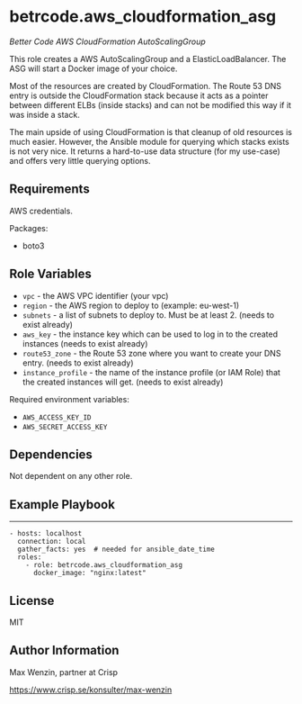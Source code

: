 betrcode.aws_cloudformation_asg
===============================

*Better Code AWS CloudFormation AutoScalingGroup*

This role creates a AWS AutoScalingGroup and a ElasticLoadBalancer. 
The ASG will start a Docker image of your choice.

Most of the resources are created by CloudFormation. 
The Route 53 DNS entry is outside the CloudFormation stack because it acts as a pointer 
between different ELBs (inside stacks) and can not be modified this way if it was inside a stack.

The main upside of using CloudFormation is that cleanup of old resources is much easier.
However, the Ansible module for querying which stacks exists is not very nice. It returns a hard-to-use
data structure (for my use-case) and offers very little querying options. 


Requirements
------------

AWS credentials.

Packages:

* boto3


Role Variables
--------------

* `vpc` - the AWS VPC identifier (your vpc)
* `region` - the AWS region to deploy to (example: eu-west-1)
* `subnets` - a list of subnets to deploy to. Must be at least 2. (needs to exist already)
* `aws_key` - the instance key which can be used to log in to the created instances (needs to exist already)
* `route53_zone` - the Route 53 zone where you want to create your DNS entry. (needs to exist already)
* `instance_profile` - the name of the instance profile (or IAM Role) that the created instances will get. (needs to exist already)


Required environment variables:

* `AWS_ACCESS_KEY_ID`
* `AWS_SECRET_ACCESS_KEY`



Dependencies
------------

Not dependent on any other role.


Example Playbook
----------------

---

    - hosts: localhost
      connection: local
      gather_facts: yes  # needed for ansible_date_time
      roles:
        - role: betrcode.aws_cloudformation_asg
          docker_image: "nginx:latest"


License
-------

MIT


Author Information
------------------

Max Wenzin, partner at Crisp

https://www.crisp.se/konsulter/max-wenzin

